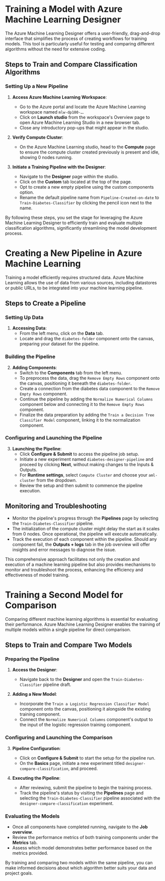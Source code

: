 # Training a Model with Azure Machine Learning Designer

The Azure Machine Learning Designer offers a user-friendly, drag-and-drop interface that simplifies the process of creating workflows for training models. This tool is particularly useful for testing and comparing different algorithms without the need for extensive coding.

## Steps to Train and Compare Classification Algorithms

### Setting Up a New Pipeline

1. **Access Azure Machine Learning Workspace**:
   - Go to the Azure portal and locate the Azure Machine Learning workspace named `mlw-dp100-…`.
   - Click on **Launch studio** from the workspace's Overview page to open Azure Machine Learning Studio in a new browser tab.
   - Close any introductory pop-ups that might appear in the studio.

2. **Verify Compute Cluster**:
   - On the Azure Machine Learning studio, head to the **Compute** page to ensure the compute cluster created previously is present and idle, showing 0 nodes running.

3. **Initiate a Training Pipeline with the Designer**:
   - Navigate to the **Designer** page within the studio.
   - Click on the **Custom** tab located at the top of the page.
   - Opt to create a new empty pipeline using the custom components option.
   - Rename the default pipeline name from `Pipeline-Created-on-date` to `Train-Diabetes-Classifier` by clicking the pencil icon next to the name.

By following these steps, you set the stage for leveraging the Azure Machine Learning Designer to efficiently train and evaluate multiple classification algorithms, significantly streamlining the model development process.

# Creating a New Pipeline in Azure Machine Learning

Training a model efficiently requires structured data. Azure Machine Learning allows the use of data from various sources, including datastores or public URLs, to be integrated into your machine learning pipeline.

## Steps to Create a Pipeline

### Setting Up Data

1. **Accessing Data**:
   - From the left menu, click on the **Data** tab.
   - Locate and drag the `diabetes-folder` component onto the canvas, preparing your dataset for the pipeline.

### Building the Pipeline

2. **Adding Components**:
   - Switch to the **Components** tab from the left menu.
   - To preprocess the data, drag the `Remove Empty Rows` component onto the canvas, positioning it beneath the `diabetes-folder`.
   - Create a connection from the diabetes data component to the `Remove Empty Rows` component.
   - Continue the pipeline by adding the `Normalize Numerical Columns` component below and connecting it to the `Remove Empty Rows` component.
   - Finalize the data preparation by adding the `Train a Decision Tree Classifier Model` component, linking it to the normalization component.

### Configuring and Launching the Pipeline

3. **Launching the Pipeline**:
   - Click **Configure & Submit** to access the pipeline job setup.
   - Initiate a new experiment named `diabetes-designer-pipeline` and proceed by clicking **Next**, without making changes to the Inputs & Outputs.
   - For **Runtime settings**, select `Compute Cluster` and choose your `aml-cluster` from the dropdown.
   - Review the setup and then submit to commence the pipeline execution.

## Monitoring and Troubleshooting

- Monitor the pipeline's progress through the **Pipelines** page by selecting the `Train-Diabetes-Classifier` pipeline.
- The initialization of the compute cluster might delay the start as it scales from 0 nodes. Once operational, the pipeline will execute automatically.
- Track the execution of each component within the pipeline. Should any component fail, the **Outputs + logs** tab in the job overview will offer insights and error messages to diagnose the issue.

This comprehensive approach facilitates not only the creation and execution of a machine learning pipeline but also provides mechanisms to monitor and troubleshoot the process, enhancing the efficiency and effectiveness of model training.

# Training a Second Model for Comparison

Comparing different machine learning algorithms is essential for evaluating their performance. Azure Machine Learning Designer enables the training of multiple models within a single pipeline for direct comparison.

## Steps to Train and Compare Two Models

### Preparing the Pipeline

1. **Access the Designer**:
   - Navigate back to the **Designer** and open the `Train-Diabetes-Classifier` pipeline draft.

2. **Adding a New Model**:
   - Incorporate the `Train a Logistic Regression Classifier Model` component onto the canvas, positioning it alongside the existing training component.
   - Connect the `Normalize Numerical Columns` component's output to the input of the logistic regression training component.

### Configuring and Launching the Comparison

3. **Pipeline Configuration**:
   - Click on **Configure & Submit** to start the setup for the pipeline run.
   - On the **Basics** page, initiate a new experiment titled `designer-compare-classification`, and proceed.

4. **Executing the Pipeline**:
   - After reviewing, submit the pipeline to begin the training process.
   - Track the pipeline's status by visiting the **Pipelines** page and selecting the `Train-Diabetes-Classifier` pipeline associated with the `designer-compare-classification` experiment.

### Evaluating the Models

- Once all components have completed running, navigate to the **Job overview**.
- Review the performance metrics of both training components under the **Metrics** tab.
- Assess which model demonstrates better performance based on the metrics provided.

By training and comparing two models within the same pipeline, you can make informed decisions about which algorithm better suits your data and project goals.
